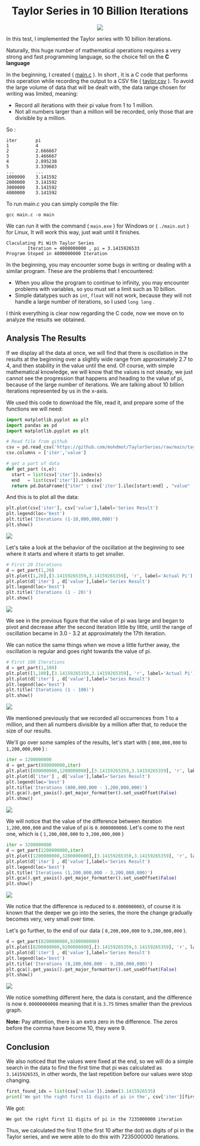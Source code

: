 <h1 align="center">Taylor Series in 10 Billion Iterations</h1>
<p align="center">
        <img src="https://github.com/mohdmot/TaylorSeries/blob/main/figure/formula.png?raw=true">
</p>
In this test, I implemented the Taylor series with 10 billion iterations.

Naturally, this huge number of mathematical operations requires a very strong and fast programming language, so the choice fell on the **C language**

In the beginning, I created ( [main.c](https://github.com/mohdmot/TaylorSeries/blob/main/main.c) ). In short , it is a C code that performs this operation while recording the output to a CSV file ( [taylor.csv](https://github.com/mohdmot/TaylorSeries/blob/main/taylor.csv) ). To avoid the large volume of data that will be dealt with, the data range chosen for writing was limited, meaning:
* Record all iterations with their pi value from 1 to 1 million.
* Not all numbers larger than a million will be recorded, only those that are divisible by a million.

So :
```
iter 	   pi
1          4
2          2.666667
3          3.466667
4          2.895238
5          3.339683
...        ...
1000000    3.141592
2000000    3.141592
3000000    3.141592
4000000    3.141592
```
To run main.c you can simply compile the file:
```
gcc main.c -o main
```
We can run it with the command ( `main.exe` ) for Windows or ( `./main.out` ) for Linux, It will work this way, just wait until it finishes.
```
Claculating Pi With Taylor Series
        Iteration = 4000000000 , pi = 3.1415926533
Program Stoped in 4000000000 Iteration
```

In the beginning, you may encounter some bugs in writing or dealing with a similar program. These are the problems that I encountered:
- When you allow the program to continue to infinity, you may encounter problems with variables, so you must set a limit such as 10 billion.
- Simple datatypes such as `int`, `float` will not work, because they will not handle a large number of iterations, so I used `long long` .

I think everything is clear now regarding the C code, now we move on to analyze the results we obtained.

## Analysis The Results
If we display all the data at once, we will find that there is oscillation in the results at the beginning over a slightly wide range from approximately 2.7 to 4, and then stability in the value until the end. Of course, with simple mathematical knowledge, we will know that the values is not steady, we just cannot see the progression that happens and heading to the value of pi, because of the large number of iterations. We are talking about 10 billion iterations represented by us in the x-axis.

We used this code to download the file, read it, and prepare some of the functions we will need:
```py
import matplotlib.pyplot as plt
import pandas as pd
import matplotlib.pyplot as plt

# Read file from github
csv = pd.read_csv('https://github.com/mohdmot/TaylorSeries/raw/main/taylor.csv')
csv.columns = ['iter','value']

# get a part of data
def get_part (s,e):
  start = list(csv['iter']).index(s)
  end   = list(csv['iter']).index(e)
  return pd.DataFrame({"iter" : csv['iter'].iloc[start:end] , "value" : csv['value'].iloc[start:end]})
```
And this is to plot all the data:
```py
plt.plot(csv['iter'], csv['value'],label='Series Result')
plt.legend(loc='best')
plt.title('Iterations (1-10,000,000,000)')
plt.show()
```
![](https://github.com/mohdmot/TaylorSeries/blob/main/figure/full.png?raw=true)

Let's take a look at the behavior of the oscillation at the beginning to see where it starts and where it starts to get smaller.
```py
# First 20 Iterations
d = get_part(1,20)
plt.plot([1,20],[3.14159265359,3.14159265359], 'r', label='Actual Pi')
plt.plot(d['iter'] , d['value'],label='Series Result')
plt.legend(loc='best')
plt.title('Iterations (1 - 20)')
plt.show()
```
![](https://github.com/mohdmot/TaylorSeries/blob/main/figure/1_20.png?raw=true)

We see in the previous figure that the value of pi was large and began to pivot and decrease after the second iteration little by little, until the range of oscillation became in 3.0 - 3.2 at approximately the 17th iteration.

We can notice the same things when we move a little further away, the oscillation is regular and goes right towards the value of pi.
```py
# First 100 Iterations
d = get_part(1,100)
plt.plot([1,100],[3.14159265359,3.14159265359], 'r', label='Actual Pi')
plt.plot(d['iter'] , d['value'],label='Series Result')
plt.legend(loc='best')
plt.title('Iterations (1 - 100)')
plt.show()
```
![](https://github.com/mohdmot/TaylorSeries/blob/main/figure/1_100.png?raw=true)

We mentioned previously that we recorded all occurrences from 1 to a million, and then all numbers divisible by a million after that, to reduce the size of our results.

We'll go over some samples of the results, let's start with ( `800,000,000` to `1,200,000,000` ) :
```py
iter = 1200000000
d = get_part(800000000,iter)
plt.plot([800000000,1200000000],[3.14159265359,3.14159265359], 'r', label='Actual Pi')
plt.plot(d['iter'] , d['value'],label='Series Result')
plt.legend(loc='best')
plt.title('Iterations (800,000,000 - 1,200,000,000)')
plt.gca().get_yaxis().get_major_formatter().set_useOffset(False)
plt.show()
```
![](https://github.com/mohdmot/TaylorSeries/blob/main/figure/800_1200.png?raw=true)

We will notice that the value of the difference between iteration `1,200,000,000` and the value of pi is `0.0000000008`. Let's come to the next one, which is ( `1,200,000,000` to `3,200,000,000` )
```py
iter = 3200000000
d = get_part(1200000000,iter)
plt.plot([1200000000,3200000000],[3.14159265359,3.14159265359], 'r', label='Actual Pi')
plt.plot(d['iter'] , d['value'],label='Series Result')
plt.legend(loc='best')
plt.title('Iterations (1,200,000,000 - 3,200,000,000)')
plt.gca().get_yaxis().get_major_formatter().set_useOffset(False)
plt.show()
```
![](https://github.com/mohdmot/TaylorSeries/blob/main/figure/1200_3200.png?raw=true)

We notice that the difference is reduced to `0.0000000003`, of course it is known that the deeper we go into the series, the more the change gradually becomes very, very small over time.

Let's go further, to the end of our data ( `8,200,000,000` to `9,200,000,000` ).
```py
d = get_part(8200000000,9200000000)
plt.plot([8200000000,9200000000],[3.14159265359,3.14159265359], 'r', label='Actual Pi')
plt.plot(d['iter'] , d['value'],label='Series Result')
plt.legend(loc='best')
plt.title('Iterations (8,200,000,000 - 9,200,000,000)')
plt.gca().get_yaxis().get_major_formatter().set_useOffset(False)
plt.show()
```
![](https://github.com/mohdmot/TaylorSeries/blob/main/figure/8200_9200.png?raw=true)

We notice something different here, the data is constant, and the difference is now `0.00000000008` meaning that it is `3.75` times smaller than the previous graph.

**Note:** Pay attention, there is an extra zero in the difference. The zeros before the comma have become 10, they were 9.

## Conclusion
We also noticed that the values were fixed at the end, so we will do a simple search in the data to find the first time that pi was calculated as `3.1415926535`, in other words, the last repetition before our values were stop changing.
```py
first_found_idx = list(csv['value']).index(3.1415926535)
print('We got the right first 11 digits of pi in the', csv['iter'][first_found_idx], 'iteration')
```
We got:
```
We got the right first 11 digits of pi in the 7235000000 iteration
```
Thus, we calculated the first 11 (the first 10 after the dot) as digits of pi in the Taylor series, and we were able to do this with 7235000000 iterations.
